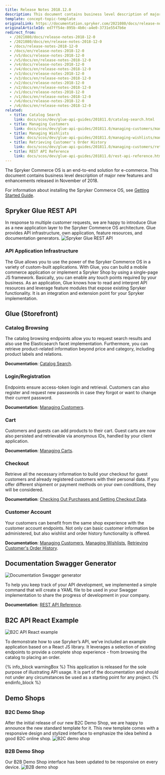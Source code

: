```yaml
---
title: Release Notes 2018.12.0
description: This document contains business level description of major new features and enhancements released in November of 2018.
template: concept-topic-template
originalLink: https://documentation.spryker.com/2021080/docs/release-notes-2018-12-0
originalArticleId: ed7ff54e-895b-4b0c-a4e0-3731e5547b6e
redirect_from:
  - /2021080/docs/release-notes-2018-12-0
  - /2021080/docs/en/release-notes-2018-12-0
  - /docs/release-notes-2018-12-0
  - /docs/en/release-notes-2018-12-0
  - /v5/docs/release-notes-2018-12-0
  - /v5/docs/en/release-notes-2018-12-0
  - /v4/docs/release-notes-2018-12-0
  - /v4/docs/en/release-notes-2018-12-0
  - /v3/docs/release-notes-2018-12-0
  - /v3/docs/en/release-notes-2018-12-0
  - /v2/docs/release-notes-2018-12-0
  - /v2/docs/en/release-notes-2018-12-0
  - /v1/docs/release-notes-2018-12-0
  - /v1/docs/en/release-notes-2018-12-0
  - /v6/docs/release-notes-2018-12-0
  - /v6/docs/en/release-notes-2018-12-0
related:
  - title: Catalog Search
    link: docs/scos/dev/glue-api-guides/201811.0/catalog-search.html
  - title: Managing Customers
    link: docs/scos/dev/glue-api-guides/201811.0/managing-customers/managing-customers.html
  - title: Managing Wishlists
    link: docs/scos/dev/glue-api-guides/201811.0/managing-wishlists/managing-wishlists.html
  - title: Retrieving Customer's Order History
    link: docs/scos/dev/glue-api-guides/201811.0/managing-customers/retrieving-customer-orders.html
  - title: REST API Reference
    link: docs/scos/dev/glue-api-guides/201811.0/rest-api-reference.html
---
```


 The Spryker Commerce OS is an end-to-end solution for e-commerce. This document contains business level description of major new features and enhancements released in November of 2018.
 
For information about installing the Spryker Commerce OS, see [Getting Started Guide](/docs/scos/dev/developer-getting-started-guide.html).

## Spryker Glue REST API
In response to multiple customer requests, we are happy to introduce Glue as a new application layer to the Spryker Commerce OS architecture. Glue provides API infrastructure, own application, feature resources, and documentation generators.
![Spryker Glue REST API](https://spryker.s3.eu-central-1.amazonaws.com/docs/About/Releases/Release+notes/Release+Notes+2018.12.0/image4.jpg) 

### API Application Infrastructure
The Glue allows you to use the power of the Spryker Commerce OS in a variety of custom-built applications. With Glue, you can build a mobile commerce application or implement a Spryker Shop by using a single-page JS framework. Basically, you can enable any touch points required by your business. As an application, Glue knows how to read and interpret API resources and leverage feature modules that expose existing Spryker functionality. It is an integration and extension point for your Spryker implementation.

## Glue (Storefront)
### Catalog Browsing
The catalog browsing endpoints allow you to request search results and also use the Elasticsearch facet implementation. Furthermore, you can retrieve product-related information beyond price and category, including product labels and relations.

**Documentation**: [Catalog Search](/docs/scos/dev/glue-api-guides/{{site.version}}/searching-the-product-catalog.html).

### Login/Registration
Endpoints ensure access-token login and retrieval. Customers can also register and request new passwords in case they forgot or want to change their current password.

**Documentation**: [Managing Customers](/docs/scos/user/back-office-user-guides/{{site.version}}/customer/customer-customer-access-customer-groups/managing-customers.html).

### Cart
Customers and guests can add products to their cart. Guest carts are now also persisted and retrievable via anonymous IDs, handled by your client application.

**Documentation**: [Managing Carts](/docs/scos/dev/glue-api-guides/{{site.version}}/managing-carts/carts-of-registered-users/managing-carts-of-registered-users.html).

### Checkout
Retrieve all the necessary information to build your checkout for guest customers and already registered customers with their personal data. If you offer different shipment or payment methods on your own conditions, they will be considered.

**Documentation**: [Checking Out Purchases and Getting Checkout Data](/docs/scos/dev/glue-api-guides/{{site.version}}/checking-out/checking-out-purchases.html).

### Customer Account
Your customers can benefit from the same shop experience with the customer account endpoints. Not only can basic customer information be administered, but also wishlist and order history functionality is offered.

**Documentation**: [Managing Customers](/docs/scos/user/back-office-user-guides/{{site.version}}/customer/customer-customer-access-customer-groups/managing-customers.html), [Managing Wishlists](/docs/scos/dev/glue-api-guides/{{site.version}}/managing-wishlists/managing-wishlists.html), [Retrieving Customer's Order History](/docs/scos/dev/glue-api-guides/{{site.version}}/retrieving-orders.html).

## Documentation Swagger Generator
![Documentation Swagger generator](https://spryker.s3.eu-central-1.amazonaws.com/docs/About/Releases/Release+notes/Release+Notes+2018.12.0/image3.png) 

To help you keep track of your API development, we implemented a simple command that will create a YAML file to be used in your Swagger implementation to share the progress of development in your company.

**Documentation**: [REST API Reference](/docs/scos/dev/glue-api-guides/{{site.version}}/rest-api-reference.html).

## B2C API React Example
![B2C API React example](https://spryker.s3.eu-central-1.amazonaws.com/docs/About/Releases/Release+notes/Release+Notes+2018.12.0/image2.png) 

To demonstrate how to use Spryker’s API, we’ve included an example application based on a React JS library. It leverages a selection of existing endpoints to provide a complete shop experience - from browsing the catalog to placing an order.

{% info_block warningBox %}
This application is released for the sole purpose of illustrating API usage. It is part of the documentation and should not under any circumstances be used as a starting point for any project.
{% endinfo_block %}

## Demo Shops
### B2C Demo Shop
After the initial release of our new B2C Demo Shop, we are happy to announce the new standard template for it. This new template comes with a responsive design and stylized interface to emphasize the idea behind a good B2C online shop.
![B2C demo shop](https://spryker.s3.eu-central-1.amazonaws.com/docs/About/Releases/Release+notes/Release+Notes+2018.12.0/image1.png) 

### B2B Demo Shop
Our B2B Demo Shop interface has been updated to be responsive on every device.
![B2B demo shop](https://spryker.s3.eu-central-1.amazonaws.com/docs/About/Releases/Release+notes/Release+Notes+2018.12.0/image5.png) 
